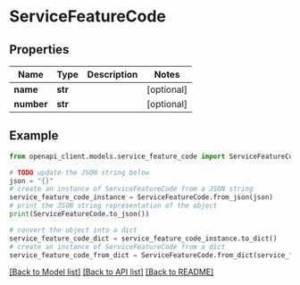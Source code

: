 # ServiceFeatureCode


## Properties

Name | Type | Description | Notes
------------ | ------------- | ------------- | -------------
**name** | **str** |  | [optional] 
**number** | **str** |  | [optional] 

## Example

```python
from openapi_client.models.service_feature_code import ServiceFeatureCode

# TODO update the JSON string below
json = "{}"
# create an instance of ServiceFeatureCode from a JSON string
service_feature_code_instance = ServiceFeatureCode.from_json(json)
# print the JSON string representation of the object
print(ServiceFeatureCode.to_json())

# convert the object into a dict
service_feature_code_dict = service_feature_code_instance.to_dict()
# create an instance of ServiceFeatureCode from a dict
service_feature_code_from_dict = ServiceFeatureCode.from_dict(service_feature_code_dict)
```
[[Back to Model list]](../README.md#documentation-for-models) [[Back to API list]](../README.md#documentation-for-api-endpoints) [[Back to README]](../README.md)


